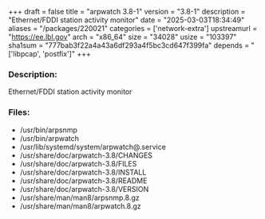 +++
draft = false
title = "arpwatch 3.8-1"
version = "3.8-1"
description = "Ethernet/FDDI station activity monitor"
date = "2025-03-03T18:34:49"
aliases = "/packages/220021"
categories = ['network-extra']
upstreamurl = "https://ee.lbl.gov"
arch = "x86_64"
size = "34028"
usize = "103397"
sha1sum = "777bab3f22a4a43a6df293a4f5bc3cd647f399fa"
depends = "['libpcap', 'postfix']"
+++
### Description: 
Ethernet/FDDI station activity monitor

### Files: 
* /usr/bin/arpsnmp
* /usr/bin/arpwatch
* /usr/lib/systemd/system/arpwatch@.service
* /usr/share/doc/arpwatch-3.8/CHANGES
* /usr/share/doc/arpwatch-3.8/FILES
* /usr/share/doc/arpwatch-3.8/INSTALL
* /usr/share/doc/arpwatch-3.8/README
* /usr/share/doc/arpwatch-3.8/VERSION
* /usr/share/man/man8/arpsnmp.8.gz
* /usr/share/man/man8/arpwatch.8.gz
